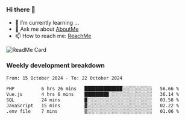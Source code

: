 ### Hi there 👋

- 🌱 I’m currently learning ...
- 💬 Ask me about [AboutMe](https://www.itzcy.com/about)
- 📫 How to reach me: [ReachMe](https://www.itzcy.com/about)

![ReadMe Card](https://github-readme-stats-ten-gilt.vercel.app/api?username=SuperChenYun&show_icons=true&title_color=fff&icon_color=79ff97&text_color=9f9f9f&bg_color=151515&hide_border=true)

### Weekly development breakdown
<!--START_SECTION:waka-->

```txt
From: 15 October 2024 - To: 22 October 2024

PHP          6 hrs 26 mins   ██████████████░░░░░░░░░░░   56.66 %
Vue.js       4 hrs 6 mins    █████████░░░░░░░░░░░░░░░░   36.14 %
SQL          24 mins         █░░░░░░░░░░░░░░░░░░░░░░░░   03.58 %
JavaScript   15 mins         ▓░░░░░░░░░░░░░░░░░░░░░░░░   02.22 %
.env file    7 mins          ▒░░░░░░░░░░░░░░░░░░░░░░░░   01.06 %
```

<!--END_SECTION:waka-->
